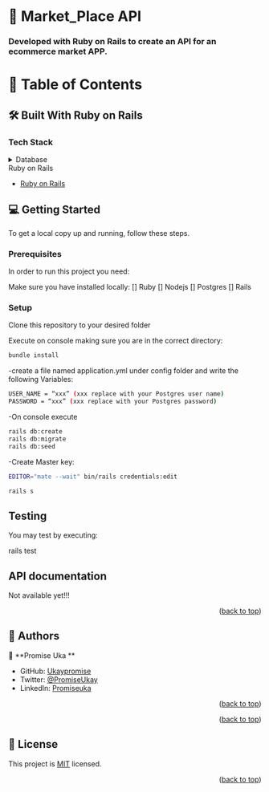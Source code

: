 <a name="readme-top"></a>

# 📖 Market_Place API <a name="about-project"></a>


### Developed with Ruby on Rails to create an API for an ecommerce market APP.
# 📗 Table of Contents


## 🛠 Built With <a name="built-with">Ruby on Rails</a>

### Tech Stack <a name="tech-stack"></a>



<details>
<summary>Database</summary>
  <ul>
    <li><a href="https://www.postgresql.org/">PostgreSQL</a></li>
  </ul>
</details>

<summary>Ruby on Rails</summary>
  <ul>
    <li><a href="/">Ruby on Rails</a></li>
  </ul>
</details>



<!-- GETTING STARTED -->

## 💻 Getting Started <a name="getting-started"></a>


To get a local copy up and running, follow these steps.

### Prerequisites

In order to run this project you need:

Make sure you have installed locally:
[] Ruby 
[] Nodejs
[] Postgres
[] Rails

<!--
Example command:

```sh
 gem install rails
```
 -->

### Setup

Clone this repository to your desired folder 

Execute on console making sure you are in the correct directory:
```sh
bundle install
```

-create a file named application.yml under config folder and write the following Variables:
```sh
USER_NAME = “xxx” (xxx replace with your Postgres user name)
PASSWORD = “xxx” (xxx replace with your Postgres password)
```
-On console execute
```sh
rails db:create
rails db:migrate
rails db:seed
```

-Create Master key:
```sh
EDITOR="mate --wait" bin/rails credentials:edit
```
```sh
rails s
```


## Testing
You may test by executing:

rails test
 


## API documentation

Not available yet!!!

<p align="right">(<a href="#readme-top">back to top</a>)</p>

<!-- AUTHORS -->

## 👥 Authors <a name="authors"></a>



👤 **Promise Uka **

- GitHub: [Ukaypromise](https://github.com/Ukaypromise)
- Twitter: [@PromiseUkay](https://twitter.com/PromiseUkay)
- LinkedIn: [Promiseuka](https://www.linkedin.com/in/promiseuka/)

<p align="right">(<a href="#readme-top">back to top</a>)</p>

<!-- FUTURE FEATURES -->



<p align="right">(<a href="#readme-top">back to top</a>)</p>

<!-- LICENSE -->

## 📝 License <a name="license"></a>

This project is [MIT](./MIT.md) licensed.



<p align="right">(<a href="#readme-top">back to top</a>)</p>
